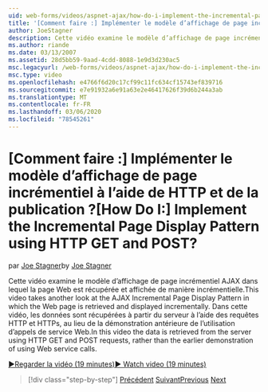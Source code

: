 ```yaml
---
uid: web-forms/videos/aspnet-ajax/how-do-i-implement-the-incremental-page-display-pattern-using-http-get-and-post
title: '[Comment faire :] Implémenter le modèle d’affichage de page incrémentiel à l’aide de HTTP et de la publication ? | Microsoft Docs'
author: JoeStagner
description: Cette vidéo examine le modèle d’affichage de page incrémentiel AJAX dans lequel la page Web est récupérée et affichée de manière incrémentielle. Dans cette vidéo, le...
ms.author: riande
ms.date: 03/13/2007
ms.assetid: 28d5bb59-9aad-4cdd-8088-1e9d3d230ac5
msc.legacyurl: /web-forms/videos/aspnet-ajax/how-do-i-implement-the-incremental-page-display-pattern-using-http-get-and-post
msc.type: video
ms.openlocfilehash: e4766f6d20c17cf99c11fc634cf15743ef839716
ms.sourcegitcommit: e7e91932a6e91a63e2e46417626f39d6b244a3ab
ms.translationtype: MT
ms.contentlocale: fr-FR
ms.lasthandoff: 03/06/2020
ms.locfileid: "78545261"
---
```

# <a name="how-do-i-implement-the-incremental-page-display-pattern-using-http-get-and-post"></a><span data-ttu-id="20953-105">[Comment faire :] Implémenter le modèle d’affichage de page incrémentiel à l’aide de HTTP et de la publication ?</span><span class="sxs-lookup"><span data-stu-id="20953-105">[How Do I:] Implement the Incremental Page Display Pattern using HTTP GET and POST?</span></span>

<span data-ttu-id="20953-106">par [Joe Stagner](https://github.com/JoeStagner)</span><span class="sxs-lookup"><span data-stu-id="20953-106">by [Joe Stagner](https://github.com/JoeStagner)</span></span>

<span data-ttu-id="20953-107">Cette vidéo examine le modèle d’affichage de page incrémentiel AJAX dans lequel la page Web est récupérée et affichée de manière incrémentielle.</span><span class="sxs-lookup"><span data-stu-id="20953-107">This video takes another look at the AJAX Incremental Page Display Pattern in which the Web page is retrieved and displayed incrementally.</span></span> <span data-ttu-id="20953-108">Dans cette vidéo, les données sont récupérées à partir du serveur à l’aide des requêtes HTTP et HTTPs, au lieu de la démonstration antérieure de l’utilisation d’appels de service Web.</span><span class="sxs-lookup"><span data-stu-id="20953-108">In this video the data is retrieved from the server using HTTP GET and POST requests, rather than the earlier demonstration of using Web service calls.</span></span>

[<span data-ttu-id="20953-109">&#9654;Regarder la vidéo (19 minutes)</span><span class="sxs-lookup"><span data-stu-id="20953-109">&#9654; Watch video (19 minutes)</span></span>](https://channel9.msdn.com/Blogs/ASP-NET-Site-Videos/how-do-i-implement-the-incremental-page-display-pattern-using-http-get-and-post)

> [!div class="step-by-step"]
> <span data-ttu-id="20953-110">[Précédent](how-do-i-implement-the-ajax-incremental-page-display-pattern.md)
> [Suivant](how-do-i-use-the-aspnet-ajax-updateprogress-control.md)</span><span class="sxs-lookup"><span data-stu-id="20953-110">[Previous](how-do-i-implement-the-ajax-incremental-page-display-pattern.md)
[Next](how-do-i-use-the-aspnet-ajax-updateprogress-control.md)</span></span>
